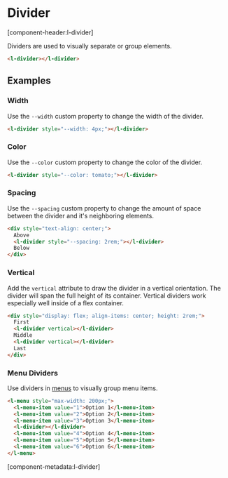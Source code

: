 # Divider

[component-header:l-divider]

Dividers are used to visually separate or group elements.

```html preview
<l-divider></l-divider>
```

## Examples

### Width

Use the `--width` custom property to change the width of the divider.

```html preview
<l-divider style="--width: 4px;"></l-divider>
```

### Color

Use the `--color` custom property to change the color of the divider.

```html preview
<l-divider style="--color: tomato;"></l-divider>
```

### Spacing

Use the `--spacing` custom property to change the amount of space between the divider and it's neighboring elements.

```html preview
<div style="text-align: center;">
  Above
  <l-divider style="--spacing: 2rem;"></l-divider>
  Below
</div>
```


### Vertical

Add the `vertical` attribute to draw the divider in a vertical orientation. The divider will span the full height of its container. Vertical dividers work especially well inside of a flex container.

```html preview
<div style="display: flex; align-items: center; height: 2rem;">
  First
  <l-divider vertical></l-divider>
  Middle
  <l-divider vertical></l-divider>
  Last
</div>
```

### Menu Dividers

Use dividers in [menus](/components/menu) to visually group menu items.

```html preview
<l-menu style="max-width: 200px;">
  <l-menu-item value="1">Option 1</l-menu-item>
  <l-menu-item value="2">Option 2</l-menu-item>
  <l-menu-item value="3">Option 3</l-menu-item>
  <l-divider></l-divider>
  <l-menu-item value="4">Option 4</l-menu-item>
  <l-menu-item value="5">Option 5</l-menu-item>
  <l-menu-item value="6">Option 6</l-menu-item>
</l-menu>
```

[component-metadata:l-divider]
